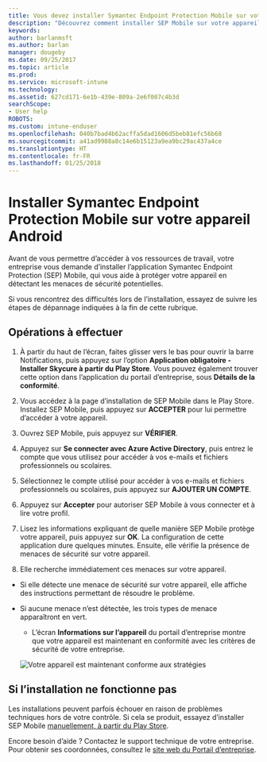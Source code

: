 ```yaml
---
title: Vous devez installer Symantec Endpoint Protection Mobile sur votre appareil Android | Microsoft Docs
description: "Découvrez comment installer SEP Mobile sur votre appareil Android."
keywords: 
author: barlanmsft
ms.author: barlan
manager: dougeby
ms.date: 09/25/2017
ms.topic: article
ms.prod: 
ms.service: microsoft-intune
ms.technology: 
ms.assetid: 627cd171-6e1b-439e-809a-2e6f007c4b3d
searchScope:
- User help
ROBOTS: 
ms.custom: intune-enduser
ms.openlocfilehash: 040b7bad4b62acffa5dad1606d5beb81efc56b68
ms.sourcegitcommit: a41ad9988a8c14e6b15123a9ea9bc29ac437a4ce
ms.translationtype: HT
ms.contentlocale: fr-FR
ms.lasthandoff: 01/25/2018
---
```

# <a name="install-symantec-endpoint-protection-mobile-on-your-android-device"></a>Installer Symantec Endpoint Protection Mobile sur votre appareil Android

Avant de vous permettre d’accéder à vos ressources de travail, votre entreprise vous demande d’installer l’application Symantec Endpoint Protection (SEP) Mobile, qui vous aide à protéger votre appareil en détectant les menaces de sécurité potentielles.

Si vous rencontrez des difficultés lors de l’installation, essayez de suivre les étapes de dépannage indiquées à la fin de cette rubrique.

## <a name="what-you-need-to-do"></a>Opérations à effectuer

1. À partir du haut de l’écran, faites glisser vers le bas pour ouvrir la barre Notifications, puis appuyez sur l’option **Application obligatoire - Installer Skycure à partir du Play Store**. Vous pouvez également trouver cette option dans l’application du portail d’entreprise, sous __Détails de la conformité__.

2. Vous accédez à la page d’installation de SEP Mobile dans le Play Store. Installez SEP Mobile, puis appuyez sur **ACCEPTER** pour lui permettre d’accéder à votre appareil.

3. Ouvrez SEP Mobile, puis appuyez sur **VÉRIFIER**.

4. Appuyez sur **Se connecter avec Azure Active Directory**, puis entrez le compte que vous utilisez pour accéder à vos e-mails et fichiers professionnels ou scolaires.

5. Sélectionnez le compte utilisé pour accéder à vos e-mails et fichiers professionnels ou scolaires, puis appuyez sur **AJOUTER UN COMPTE**.

6. Appuyez sur **Accepter** pour autoriser SEP Mobile à vous connecter et à lire votre profil.

7. Lisez les informations expliquant de quelle manière SEP Mobile protège votre appareil, puis appuyez sur **OK**. La configuration de cette application dure quelques minutes. Ensuite, elle vérifie la présence de menaces de sécurité sur votre appareil.

8. Elle recherche immédiatement ces menaces sur votre appareil.

  * Si elle détecte une menace de sécurité sur votre appareil, elle affiche des instructions permettant de résoudre le problème.

  * Si aucune menace n’est détectée, les trois types de menace apparaîtront en vert.

    * L’écran **Informations sur l’appareil** du portail d’entreprise montre que votre appareil est maintenant en conformité avec les critères de sécurité de votre entreprise.

    ![Votre appareil est maintenant conforme aux stratégies](./media/mtd-device-now-compliant-android.png)

## <a name="if-the-installation-doesnt-work"></a>Si l’installation ne fonctionne pas

Les installations peuvent parfois échouer en raison de problèmes techniques hors de votre contrôle. Si cela se produit, essayez d’installer SEP Mobile [manuellement, à partir du Play Store](https://play.google.com/store/apps/details?id=com.skycure.skycure).

Encore besoin d’aide ? Contactez le support technique de votre entreprise. Pour obtenir ses coordonnées, consultez le [site web du Portail d’entreprise](https://portal.manage.microsoft.com#HelpDeskDialog).
